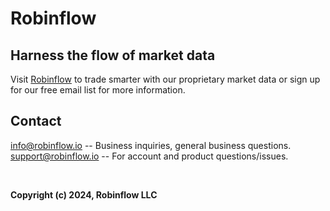 # Robinflow

## Harness the flow of market data

Visit [Robinflow](https://robinflow.io/) to trade smarter with our proprietary market data or sign up for our free email list for more information. 

## Contact

info@robinflow.io -- Business inquiries, general business questions.<br>
support@robinflow.io -- For account and product questions/issues.<br>

<br>

**Copyright (c) 2024, Robinflow LLC**

